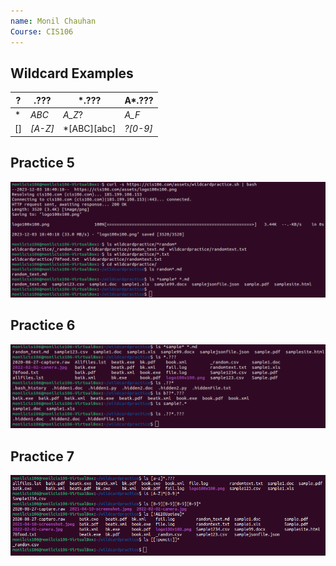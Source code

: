 ```yaml
---
name: Monil Chauhan
Course: CIS106
---
```


## Wildcard Examples
| ?   | .???    | *.???       | A*.???   |
| --- | ------- | ----------- | -------- |
| *   | *ABC*   | *A_Z*?      | *A_F*    |
| []  | *[A-Z]* | *[ABC][abc] | *?[0-9]* |

## Practice 5
![Alt text](p5.png)

## Practice 6
![Alt text](p6.png)

## Practice 7
![Alt text](p7.png)